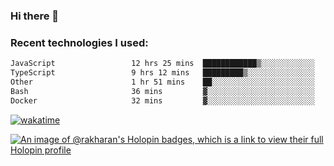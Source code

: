 ### Hi there 👋

### Recent technologies I used:
<!--START_SECTION:waka-->

```txt
JavaScript                 12 hrs 25 mins  ████████████▒░░░░░░░░░░░░   49.72 %
TypeScript                 9 hrs 12 mins   █████████▒░░░░░░░░░░░░░░░   36.84 %
Other                      1 hr 51 mins    ██░░░░░░░░░░░░░░░░░░░░░░░   07.45 %
Bash                       36 mins         ▓░░░░░░░░░░░░░░░░░░░░░░░░   02.46 %
Docker                     32 mins         ▓░░░░░░░░░░░░░░░░░░░░░░░░   02.18 %
```

<!--END_SECTION:waka-->
[![wakatime](https://wakatime.com/badge/user/fe50d444-0cee-4d14-a0b3-b9e8509eb4d0.svg)](https://wakatime.com/@fe50d444-0cee-4d14-a0b3-b9e8509eb4d0)

[![An image of @rakharan's Holopin badges, which is a link to view their full Holopin profile](https://holopin.me/rakharan)](https://holopin.io/@rakharan)
